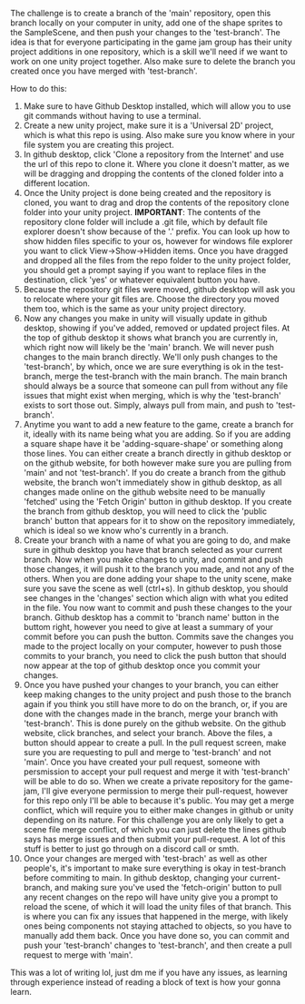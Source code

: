 The challenge is to create a branch of the 'main' repository, open this branch locally on your computer in unity, add one of the shape sprites to the SampleScene, and then push your changes to the 'test-branch'.
The idea is that for everyone participating in the game jam group has their unity project additions in one repository, which is a skill we'll need if we want to work on one unity project together.
Also make sure to delete the branch you created once you have merged with 'test-branch'.

How to do this:
1. Make sure to have Github Desktop installed, which will allow you to use git commands without having to use a terminal.
2. Create a new unity project, make sure it is a 'Universal 2D' project, which is what this repo is using. Also make sure you know where in your file system you are creating this project.
3. In github desktop, click 'Clone a repository from the Internet' and use the url of this repo to clone it. Where you clone it doesn't matter, as we will be dragging and dropping the contents of the cloned folder into a different location.
4. Once the Unity project is done being created and the repository is cloned, you want to drag and drop the contents of the repository clone folder into your unity project. **IMPORTANT**: The contents of the repository clone folder will include a .git file, which by default file explorer doesn't show because of the '.' prefix. You can look up how to show hidden files specific to your os, however for windows file explorer you want to click View->Show->Hidden items. Once you have dragged and dropped all the files from the repo folder to the unity project folder, you should get a prompt saying if you want to replace files in the destination, click 'yes' or whatever equivalent button you have.
5. Because the repository git files were moved, github desktop will ask you to relocate where your git files are. Choose the directory you moved them too, which is the same as your unity project directory.
6. Now any changes you make in unity will visually update in github desktop, showing if you've added, removed or updated project files. At the top of github desktop it shows what branch you are currently in, which right now will likely be the 'main' branch. We will never push changes to the main branch directly. We'll only push changes to the 'test-branch', by which, once we are sure everything is ok in the test-branch, merge the test-branch with the main branch. The main branch should always be a source that someone can pull from without any file issues that might exist when merging, which is why the 'test-branch' exists to sort those out. Simply, always pull from main, and push to 'test-branch'.
7. Anytime you want to add a new feature to the game, create a branch for it, ideally with its name being what you are adding. So if you are adding a square shape have it be 'adding-square-shape' or something along those lines. You can either create a branch directly in github desktop or on the github website, for both however make sure you are pulling from 'main' and not 'test-branch'. If you do create a branch from the github website, the branch won't immediately show in github desktop, as all changes made online on the github website need to be manually 'fetched' using the 'Fetch Origin' button in github desktop. If you create the branch from github desktop, you will need to click the 'public branch' button that appears for it to show on the repository immediately, which is ideal so we know who's currently in a branch.
8. Create your branch with a name of what you are going to do, and make sure in github desktop you have that branch selected as your current branch. Now when you make changes to unity, and commit and push those changes, it will push it to the branch you made, and not any of the others. When you are done adding your shape to the unity scene, make sure you save the scene as well (ctrl+s). In github desktop, you should see changes in the 'changes' section which align with what you edited in the file. You now want to commit and push these changes to the your branch. Github desktop has a commit to 'branch name' button in the buttom right, however you need to give at least a summary of your commit before you can push the button. Commits save the changes you made to the project locally on your computer, however to push those commits to your branch, you need to click the push button that should now appear at the top of github desktop once you commit your changes.
9. Once you have pushed your changes to your branch, you can either keep making changes to the unity project and push those to the branch again if you think you still have more to do on the branch, or, if you are done with the changes made in the branch, merge your branch with 'test-branch'. This is done purely on the github website. On the github website, click branches, and select your branch. Above the files, a button should appear to create a pull. In the pull request screen, make sure you are requesting to pull and merge to 'test-branch' and not 'main'. Once you have created your pull request, someone with persmission to accept your pull request and merge it with 'test-branch' will be able to do so. When we create a private repository for the game-jam, I'll give everyone permission to merge their pull-request, however for this repo only I'll be able to because it's public. You may get a merge conflict, which will require you to either make changes in github or unity depending on its nature. For this challenge you are only likely to get a scene file merge conflict, of which you can just delete the lines github says has merge issues and then submit your pull-request. A lot of this stuff is better to just go through on a discord call or smth.
10. Once your changes are merged with 'test-brach' as well as other people's, it's important to make sure everything is okay in test-branch before commiting to main. In github desktop, changing your current-branch, and making sure you've used the 'fetch-origin' button to pull any recent changes on the repo will have unity give you a prompt to reload the scene, of which it will load the unity files of that branch. This is where you can fix any issues that happened in the merge, with likely ones being components not staying attached to objects, so you have to manually add them back. Once you have done so, you can commit and push your 'test-branch' changes to 'test-branch', and then create a pull request to merge with 'main'.

This was a lot of writing lol, just dm me if you have any issues, as learning through experience instead of reading a block of text is how your gonna learn. 
